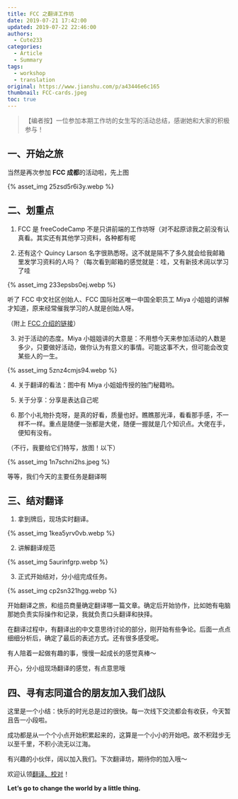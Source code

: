 ```yaml
---
title: FCC 之翻译工作坊
date: 2019-07-21 17:42:00
updated: 2019-07-22 22:46:00
authors:
  - Cute233
categories:
  - Article
  - Summary
tags:
  - workshop
  - translation
original: https://www.jianshu.com/p/a43446e6c165
thumbnail: FCC-cards.jpeg
toc: true
---
```


> 【编者按】一位参加本期工作坊的女生写的活动总结，感谢她和大家的积极参与！

<!-- more -->

## 一、开始之旅

当然是再次参加 **FCC 成都**的活动啦，先上图

{% asset_img 25zsd5r6i3y.webp %}

## 二、划重点

1. FCC 是 freeCodeCamp 不是只讲前端的工作坊呀（对不起原谅我之前没有认真看。其实还有其他学习资料，各种都有呢

2. 还有这个 Quincy Larson 名字很熟悉呀。这不就是隔不了多久就会给我邮箱里发学习资料的人吗？（每次看到邮箱的感觉就是：哇，又有新技术阔以学习了哇

{% asset_img 233epsbs0ej.webp %}

听了 FCC 中文社区创始人、FCC 国际社区唯一中国全职员工 Miya 小姐姐的讲解才知道，原来经常催我学习的人就是创始人呀。

（附上 [FCC 介绍的链接][1]）

3. 对于活动的态度。Miya 小姐姐讲的大意是：不用想今天来参加活动的人数是多少，只要做好活动，做你认为有意义的事情。可能这事不大，但可能会改变某些人的一生。

{% asset_img 5znz4cmjs94.webp %}

4. 关于翻译的看法：图中有 Miya 小姐姐传授的独门秘籍哟。

5. 关于分享：分享是表达自己呢

6. 那个小礼物扑克呀，是真的好看，质量也好。瞧瞧那光泽，看看那手感，不一样不一样。重点是随便一张都是大佬，随便一握就是几个知识点。大佬在手，便知有没有。

（不行，我要给它们特写，放图！以下）

{% asset_img 1n7schni2hs.jpeg %}

等等，我们今天的主要任务是翻译啊

## 三、结对翻译

1. 拿到牌后，现场实时翻译。

{% asset_img 1kea5yrv0vb.webp %}

2. 讲解翻译规范

{% asset_img 5aurinfgrp.webp %}

3. 正式开始结对，分小组完成任务。

{% asset_img cp2sn321hgg.webp %}

开始翻译之旅，和组员商量确定翻译哪一篇文章。确定后开始协作，比如她有电脑那她负责实际操作和记录，我就负责口头翻译和抉择。

在翻译过程中，有翻译出的中文意思待讨论的部分，刚开始有些争论。后面一点点细细分析后，确定了最后的表述方式。还有很多感受呢。

有人陪着一起做有趣的事，慢慢一起成长的感觉真棒～

开心，分小组现场翻译的感觉，有点意思哦

## 四、寻有志同道合的朋友加入我们战队

这里是一个小结：快乐的时光总是过的很快。每一次线下交流都会有收获，今天暂且告一小段啦。

成功都是从一个个小点开始积累起来的，这算是一个小小的开始吧。故不积跬步无以至千里，不积小流无以江海。

有兴趣的小伙伴，阔以加入我们。下次翻译坊，期待你的加入哦～

欢迎认领[翻译、校对][2]！

**Let’s go to change the world by a little thing.**

[1]: https://chinese.freecodecamp.org/forum/t/freecodecamp-org/250
[2]: https://github.com/freeCodeCamp/news-translation/issues
